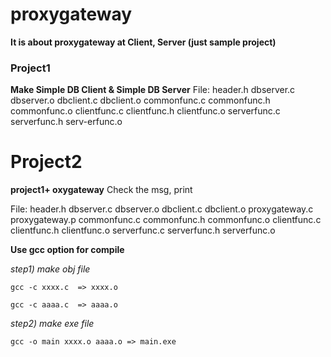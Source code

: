 # proxygateway
**It is about proxygateway at Client, Server (just sample project)**

### Project1 
**Make Simple DB Client & Simple DB Server**
File: header.h
      dbserver.c dbserver.o
      dbclient.c dbclient.o
      commonfunc.c commonfunc.h commonfunc.o
      clientfunc.c clientfunc.h clientfunc.o
      serverfunc.c serverfunc.h serv-erfunc.o


# Project2
**project1+ oxygateway**
Check the msg, print

File: header.h 
      dbserver.c dbserver.o
      dbclient.c dbclient.o
      proxygateway.c proxygateway.p
      commonfunc.c commonfunc.h commonfunc.o
      clientfunc.c clientfunc.h clientfunc.o 
      serverfunc.c serverfunc.h serverfunc.o



**Use gcc option for compile**

_step1) make obj file_

`gcc -c xxxx.c  => xxxx.o`

`gcc -c aaaa.c  => aaaa.o`

_step2) make exe file_

`gcc -o main xxxx.o aaaa.o => main.exe`

